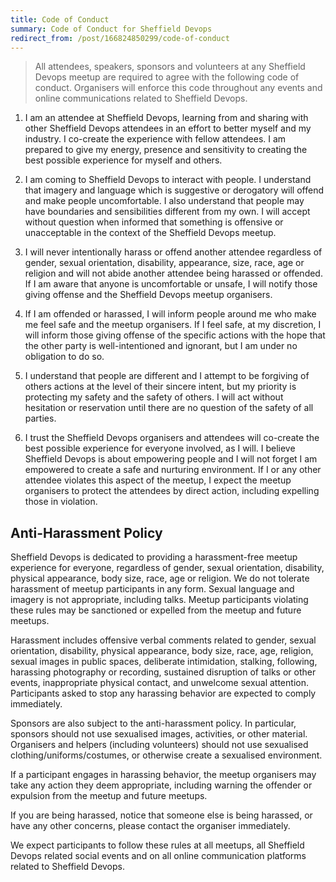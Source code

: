 ```yaml
---
title: Code of Conduct
summary: Code of Conduct for Sheffield Devops
redirect_from: /post/166824850299/code-of-conduct
---
```


> All attendees, speakers, sponsors and volunteers at any Sheffield Devops meetup are required to agree with the following code of conduct. Organisers will enforce this code throughout any events and online communications related to Sheffield Devops.

1. I am an attendee at Sheffield Devops, learning from and sharing with other Sheffield Devops attendees in an effort to better myself and my industry. I co-create the experience with fellow attendees. I am prepared to give my energy, presence and sensitivity to creating the best possible experience for myself and others.

2. I am coming to Sheffield Devops to interact with people. I understand that imagery and language which is suggestive or derogatory will offend and make people uncomfortable. I also understand that people may have boundaries and sensibilities different from my own. I will accept without question when informed that something is offensive or unacceptable in the context of the Sheffield Devops meetup.

3. I will never intentionally harass or offend another attendee regardless of gender, sexual orientation, disability, appearance, size, race, age or religion and will not abide another attendee being harassed or offended. If I am aware that anyone is uncomfortable or unsafe, I will notify those giving offense and the Sheffield Devops meetup organisers.

4. If I am offended or harassed, I will inform people around me who make me feel safe and the meetup organisers. If I feel safe, at my discretion, I will inform those giving offense of the specific actions with the hope that the other party is well-intentioned and ignorant, but I am under no obligation to do so.

5. I understand that people are different and I attempt to be forgiving of others actions at the level of their sincere intent, but my priority is protecting my safety and the safety of others. I will act without hesitation or reservation until there are no question of the safety of all parties.

6. I trust the Sheffield Devops organisers and attendees will co-create the best possible experience for everyone involved, as I will. I believe Sheffield Devops is about empowering people and I will not forget I am empowered to create a safe and nurturing environment. If I or any other attendee violates this aspect of the meetup, I expect the meetup organisers to protect the attendees by direct action, including expelling those in violation.

## Anti-Harassment Policy

Sheffield Devops is dedicated to providing a harassment-free meetup experience for everyone, regardless of gender, sexual orientation, disability, physical appearance, body size, race, age or religion. We do not tolerate harassment of meetup participants in any form. Sexual language and imagery is not appropriate, including talks. Meetup participants violating these rules may be sanctioned or expelled from the meetup and future meetups.

Harassment includes offensive verbal comments related to gender, sexual orientation, disability, physical appearance, body size, race, age, religion, sexual images in public spaces, deliberate intimidation, stalking, following, harassing photography or recording, sustained disruption of talks or other events, inappropriate physical contact, and unwelcome sexual attention. Participants asked to stop any harassing behavior are expected to comply immediately.

Sponsors are also subject to the anti-harassment policy. In particular, sponsors should not use sexualised images, activities, or other material. Organisers and helpers (including volunteers) should not use sexualised clothing/uniforms/costumes, or otherwise create a sexualised environment.

If a participant engages in harassing behavior, the meetup organisers may take any action they deem appropriate, including warning the offender or expulsion from the meetup and future meetups.

If you are being harassed, notice that someone else is being harassed, or have any other concerns, please contact the organiser immediately.

We expect participants to follow these rules at all meetups, all Sheffield Devops related social events and on all online communication platforms related to Sheffield Devops.

